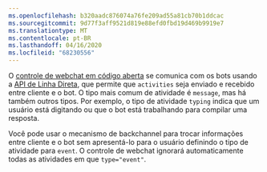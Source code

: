 ```yaml
---
ms.openlocfilehash: b320aadc876074a76fe209ad55a81cb70b1ddcac
ms.sourcegitcommit: 9d77f3aff9521d819e88efd0fbd19d469b9919e7
ms.translationtype: MT
ms.contentlocale: pt-BR
ms.lasthandoff: 04/16/2020
ms.locfileid: "68230556"
---
```

O <a href="https://github.com/Microsoft/BotFramework-WebChat" target="_blank">controle de webchat em código aberta</a> se comunica com os bots usando a [API de Linha Direta](https://docs.botframework.com/restapi/directline3/#navtitle), que permite que `activities` seja enviado e recebido entre cliente e o bot. O tipo mais comum de atividade é `message`, mas há também outros tipos. Por exemplo, o tipo de atividade `typing` indica que um usuário está digitando ou que o bot está trabalhando para compilar uma resposta. 

Você pode usar o mecanismo de backchannel para trocar informações entre cliente e o bot sem apresentá-lo para o usuário definindo o tipo de atividade para `event`. O controle de webchat ignorará automaticamente todas as atividades em que `type="event"`.